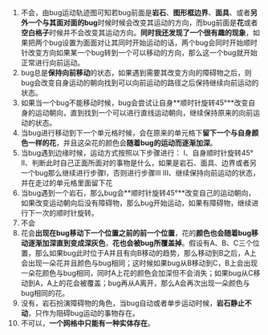 1. 不会，由bug运动轨迹图可知若bug前面是**岩石**、**图形框边界**、**面具**、或者**另外一个与其面对面的bug**时候时候会改变其运动的方向，而bug前面是**花**或者**空白格子**时候并不会改变其运动方向。**同时我还发现了一个很有趣的现象**，如果把两个bug设置为面面对让其同时开始运动的话，两个bug会同时开始顺时针改变方向如果某一个bug转到一个可以移动的方向，那么这一个bug就开始正常进行向前运动。
2. bug总是**保持向前移动**的状态，如果遇到需要其改变方向的障碍物之后，则bug会改变自身运动的朝向找到可以向前运动的路径之后保持继续向前运动的状态。
3. 如果当一个bug不能移动时候，bug会尝试让自身**顺时针旋转45°**改变自身的运动朝向，直到找到一个可以进行直线运动朝向，继续保持原来的向前运动的状态。
4. 当bug进行移动到下一个单元格时候，会在原来的单元格下**留下一个与自身颜色一样的花**，并且这朵花的颜色会**随着bug的运动而逐渐加深**。
5. 当bug遇到边缘时候，运动方式按照以下步骤进行：
   Ⅰ、自身顺时针旋转45°
   Ⅱ、判断此时自己正面所面对的事物是什么，如果是岩石、面具、边界或者另一个bug那么继续进行步骤Ⅰ，否则进行步骤Ⅲ
   Ⅲ、继续保持向前运动的状态，并在走过的单元格里面留下花
6. 当bug遇到一个岩石，那么bug会**顺时针旋转45°**改变自己的运动朝向，如果改变运动朝向后没有障碍物，那么bug开始运动，如果有障碍物，继续进行下一次的顺时针旋转。
7. 不会
8. 花会**出现在bug移动下一个位置之前的前一个位置**，花的**颜色也会随着bug移动逐渐加深直到变成深灰色**，**花也会被bug所覆盖掉**。假设有A、B、C三个位置，那么如果bug此时位于A并且有向B移动的趋势，那么移动到B之后，A上会出现一朵花并且颜色与bug相同；这时候如果bug从B移动到C，B上会出现一朵花颜色与bug相同，同时A上花的颜色会加深但不会消失；如果bug从C移动到A，A上的花会被覆盖；bug再从A离开，那么A会再次出现一朵颜色与bug相同的花。
9. 没有，岩石扮演障碍物的角色，当bug自动或者单步运动时候，**岩石静止不动**，只作为阻碍bug运动的事物存在。
10. 不可以，**一个网格中只能有一种实体存在**。 